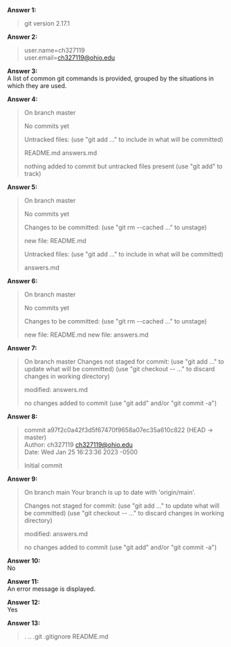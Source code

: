 **Answer 1:**
>git version 2.17.1

**Answer 2:**
>user.name=ch327119  
>user.email=ch327119@ohio.edu  

**Answer 3:**  
A list of common git commands is provided, grouped by the situations in which they are used.

**Answer 4:**
>On branch master
>
>No commits yet
>
>Untracked files:
>  (use "git add <file>..." to include in what will be committed)
>
>	README.md
>	answers.md
>
>nothing added to commit but untracked files present (use "git add" to track)

**Answer 5:**
>On branch master
>
>No commits yet
>
>Changes to be committed:
>  (use "git rm --cached <file>..." to unstage)
>
>	new file:   README.md
>
>Untracked files:
>  (use "git add <file>..." to include in what will be committed)
>
>	answers.md

**Answer 6:**
>On branch master
>
>No commits yet
>
>Changes to be committed:
>  (use "git rm --cached <file>..." to unstage)
>
>	new file:   README.md
>	new file:   answers.md

**Answer 7:**
>On branch master
>Changes not staged for commit:
>  (use "git add <file>..." to update what will be committed)
>  (use "git checkout -- <file>..." to discard changes in working directory)
>
>	modified:   answers.md
>
>no changes added to commit (use "git add" and/or "git commit -a")

**Answer 8:**
>commit a97f2c0a42f3d5f67470f9658a07ec35a610c822 (HEAD -> master)  
>Author: ch327119 <ch327119@ohio.edu>  
>Date:   Wed Jan 25 16:23:36 2023 -0500  
>
>    Initial commit

**Answer 9:**
>On branch main
>Your branch is up to date with 'origin/main'.
>
>Changes not staged for commit:
>  (use "git add <file>..." to update what will be committed)
>  (use "git checkout -- <file>..." to discard changes in working directory)
>
>	modified:   answers.md
>
>no changes added to commit (use "git add" and/or "git commit -a")

**Answer 10:**  
No

**Answer 11:**  
An error message is displayed.

**Answer 12:**  
Yes

**Answer 13:**
>.  ..  .git  .gitignore  README.md
